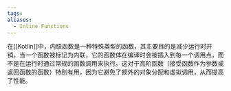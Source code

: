 ```yaml
---
tags: 
aliases:
  - Inline Functions
---
```


在[[Kotlin]]中，内联函数是一种特殊类型的函数，其主要目的是减少运行时开销。当一个函数被标记为内联，它的函数体在编译时会被插入到每一个调用点，而不是在运行时通过常规的函数调用来执行。这对于高阶函数（接受函数作为参数或返回函数的函数）特别有用，因为它避免了额外的对象分配和虚拟调用，从而提高了性能。



